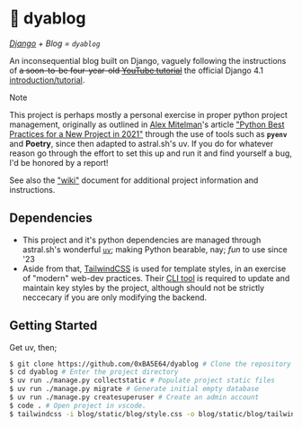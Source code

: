 # 👿 dyablog
*[Django](https://www.djangoproject.com/) + Blog = `dyablog`*

An inconsequential blog built on Django, vaguely following the instructions of ~~a soon-to-be four-year-old [YouTube tutorial](https://youtu.be/F5mRW0jo-U4?t=11258)~~ the official Django 4.1 [introduction/tutorial](https://docs.djangoproject.com/en/4.1/intro/).

> [!NOTE]
> This project is perhaps mostly a personal exercise in proper python project management, originally as outlined in [Alex Mitelman](https://twitter.com/alex_mitelman)'s article ["Python Best Practices for a New Project in 2021"](https://mitelman.engineering/blog/python-best-practice/automating-python-best-practices-for-a-new-project/) through the use of tools such as **`pyenv`** and **Poetry**, since then adapted to astral.sh's uv. If you do for whatever reason go through the effort to set this up and run it and find yourself a bug, I'd be honored by a report!

See also the ["wiki"](docs/wiki.md) document for additional project information and instructions.

## Dependencies
- This project and it's python dependencies are managed through astral.sh's wonderful [`uv`](https://docs.astral.sh/uv/); making Python bearable, nay; *fun* to use since '23
- Aside from that, [TailwindCSS](https://tailwindcss.com/) is used for template styles, in an exercise of "modern" web-dev practices. Their [CLI tool](https://tailwindcss.com/docs/installation/tailwind-cli) is required to update and maintain key styles by the project, although should not be strictly neccecary if you are only modifying the backend.

## Getting Started
Get uv, then;
```sh
$ git clone https://github.com/0xBA5E64/dyablog # Clone the repository
$ cd dyablog # Enter the project directory
$ uv run ./manage.py collectstatic # Populate project static files
$ uv run ./manage.py migrate # Generate initial empty database
$ uv run ./manage.py createsuperuser # Create an admin account
$ code . # Open project in vscode.
$ tailwindcss -i blog/static/blog/style.css -o blog/static/blog/tailwind.css -w & uv run ./manage.py runserver # start the development server *with* Tailwind CSS
```
